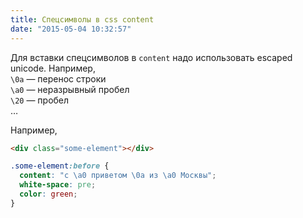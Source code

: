 ```yaml
---
title: Спецсимволы в css content
date: "2015-05-04 10:32:57"
---
```


Для вставки спецсимволов в `content` надо использовать escaped unicode. Например,  
`\0a` — перенос строки  
`\a0` — неразрывный пробел  
`\20` — пробел  
…

Например,

```html
<div class="some-element"></div>
```

```css
.some-element:before {
  content: "с \a0 приветом \0a из \a0 Москвы";
  white-space: pre;
  color: green;
}
```

<div class="test-special-symbols"></div>

<!--
http://stackoverflow.com/a/8595802
http://xiper.net/collect/html-and-css-tricks/content/insert-symbols
http://xiper.net/collect/services/calc-symbols.html
-->
